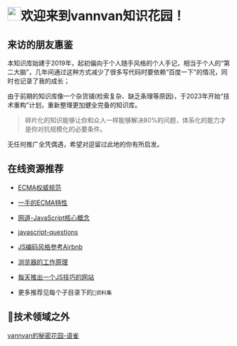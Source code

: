 <h1 align="left"><img src="https://raw.githubusercontent.com/iampavangandhi/iampavangandhi/master/gifs/Hi.gif" width="30px">欢迎来到vannvan知识花园！</h1>

## 来访的朋友惠鉴

本知识库始建于2019年，起初偏向于个人随手风格的个人手记，相当于个人的“第二大脑”，几年间通过这种方式减少了很多写代码时要依赖“百度一下”的情况，同时也记录了我的成长；  

由于前期的知识库像一个杂货铺(检索复杂、缺乏条理等原因)，于2023年开始“技术重构”计划，重新整理更加健全完备的知识库。

> 碎片化的知识能够让你和众人一样能够解决80%的问题，体系化的能力才是你对抗规模化的必要条件。

无任何推广全凭偶遇，希望对逗留过此地的你有所启发。

<!-- > 重构前目录  [Archives]([ss](https://github.com/vannvan/knowledge-garden/tree/master/Archives))   -->
<!-- > 重构后目录 [Iteration](https://github.com/vannvan/knowledge-garden/tree/master/Iteration) -->

<!-- ## 知识体系 -->

<!-- ![](https://p.ipic.vip/mqrojc.png) -->

## 在线资源推荐

<!-- - [30-seconds-of-css](https://30-seconds.github.io/30-seconds-of-css/)   -->
- [ECMA权威规范](https://tc39.es/ecma262/#sec-intro )

- [一手的ECMA特性](https://github.com/tc39/proposals/blob/main/finished-proposals.md)

- [网道-JavaScript核心概念](https://wangdoc.com/javascript/types/)

- [javascript-questions](https://github.com/lydiahallie/javascript-questions)

- [JS编码风格参考Airbnb](https://lin-123.github.io/javascript/)  

- [浏览器的工作原理](https://www.html5rocks.com/zh/tutorials/internals/howbrowserswork/)

- [每天推出一个JS技巧的网站](https://www.jstips.co/zh_CN/)  

- 更多推荐见每个子目录下的`👀资料集`

## 🧐技术领域之外

[vannvan的秘密花园-语雀](https://www.yuque.com/vannvan/)

